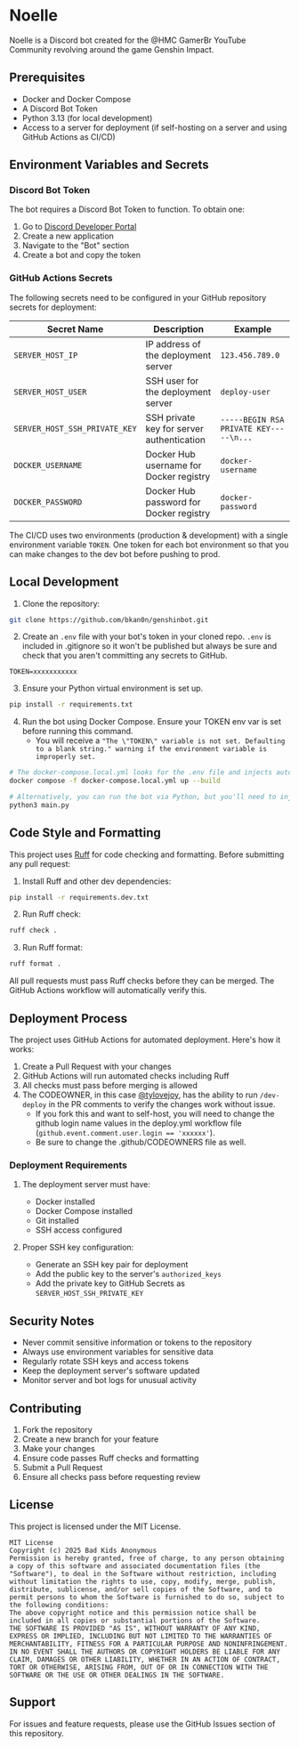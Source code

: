 # Noelle

Noelle is a Discord bot created for the @HMC GamerBr YouTube Community revolving around the game Genshin Impact.

## Prerequisites

- Docker and Docker Compose
- A Discord Bot Token
- Python 3.13 (for local development)
- Access to a server for deployment (if self-hosting on a server and using GitHub Actions as CI/CD)

## Environment Variables and Secrets

### Discord Bot Token
The bot requires a Discord Bot Token to function. To obtain one:
1. Go to [Discord Developer Portal](https://discord.com/developers/applications)
2. Create a new application
3. Navigate to the "Bot" section
4. Create a bot and copy the token

### GitHub Actions Secrets
The following secrets need to be configured in your GitHub repository secrets for deployment:

| Secret Name | Description | Example |
|------------|-------------|----------|
| `SERVER_HOST_IP` | IP address of the deployment server | `123.456.789.0` |
| `SERVER_HOST_USER` | SSH user for the deployment server | `deploy-user` |
| `SERVER_HOST_SSH_PRIVATE_KEY` | SSH private key for server authentication | `-----BEGIN RSA PRIVATE KEY-----\n...` |
| `DOCKER_USERNAME` | Docker Hub username for Docker registry | `docker-username` |
| `DOCKER_PASSWORD` | Docker Hub password for Docker registry | `docker-password` |

The CI/CD uses two environments (production & development) with a single environment variable `TOKEN`. One token for each bot environment so that you can make changes to the dev bot before pushing to prod.

## Local Development

1. Clone the repository:
```bash
git clone https://github.com/bkan0n/genshinbot.git
``` 

2. Create an `.env` file with your bot's token in your cloned repo. `.env` is included in .gitignore so it won't be published but always be sure and check that you aren't committing any secrets to GitHub.
```.env
TOKEN=xxxxxxxxxxx
```

3. Ensure your Python virtual environment is set up.
```bash
pip install -r requirements.txt
```

4. Run the bot using Docker Compose. Ensure your TOKEN env var is set before running this command. 
   - You will receive a `"The \"TOKEN\" variable is not set. Defaulting to a blank string." warning if the environment variable is improperly set.`
```bash
# The docker-compose.local.yml looks for the .env file and injects automatically.
docker compose -f docker-compose.local.yml up --build

# Alternatively, you can run the bot via Python, but you'll need to inject the environment variables from .env manually.
python3 main.py
```

## Code Style and Formatting

This project uses [Ruff](https://github.com/astral-sh/ruff) for code checking and formatting. Before submitting any pull request:

1. Install Ruff and other dev dependencies:
```bash
pip install -r requirements.dev.txt
``` 

2. Run Ruff check:
```bash
ruff check .
``` 

3. Run Ruff format:
```bash
ruff format .
``` 

All pull requests must pass Ruff checks before they can be merged. The GitHub Actions workflow will automatically verify this.

## Deployment Process

The project uses GitHub Actions for automated deployment. Here's how it works:

1. Create a Pull Request with your changes
2. GitHub Actions will run automated checks including Ruff
3. All checks must pass before merging is allowed
4. The CODEOWNER, in this case [@tylovejoy](https://www.github.com/tylovejoy), has the ability to run `/dev-deploy` in the PR comments to verify the changes work without issue. 
   - If you fork this and want to self-host, you will need to change the github login name values in the deploy.yml workflow file (`github.event.comment.user.login == 'xxxxxx'`).
   - Be sure to change the .github/CODEOWNERS file as well.
### Deployment Requirements

1. The deployment server must have:
   - Docker installed
   - Docker Compose installed
   - Git installed
   - SSH access configured

2. Proper SSH key configuration:
   - Generate an SSH key pair for deployment
   - Add the public key to the server's `authorized_keys`
   - Add the private key to GitHub Secrets as `SERVER_HOST_SSH_PRIVATE_KEY`

## Security Notes

- Never commit sensitive information or tokens to the repository
- Always use environment variables for sensitive data
- Regularly rotate SSH keys and access tokens
- Keep the deployment server's software updated
- Monitor server and bot logs for unusual activity

## Contributing

1. Fork the repository
2. Create a new branch for your feature
3. Make your changes
4. Ensure code passes Ruff checks and formatting
5. Submit a Pull Request
6. Ensure all checks pass before requesting review

## License

This project is licensed under the MIT License.
```
MIT License
Copyright (c) 2025 Bad Kids Anonymous
Permission is hereby granted, free of charge, to any person obtaining a copy of this software and associated documentation files (the "Software"), to deal in the Software without restriction, including without limitation the rights to use, copy, modify, merge, publish, distribute, sublicense, and/or sell copies of the Software, and to permit persons to whom the Software is furnished to do so, subject to the following conditions:
The above copyright notice and this permission notice shall be included in all copies or substantial portions of the Software.
THE SOFTWARE IS PROVIDED "AS IS", WITHOUT WARRANTY OF ANY KIND, EXPRESS OR IMPLIED, INCLUDING BUT NOT LIMITED TO THE WARRANTIES OF MERCHANTABILITY, FITNESS FOR A PARTICULAR PURPOSE AND NONINFRINGEMENT. IN NO EVENT SHALL THE AUTHORS OR COPYRIGHT HOLDERS BE LIABLE FOR ANY CLAIM, DAMAGES OR OTHER LIABILITY, WHETHER IN AN ACTION OF CONTRACT, TORT OR OTHERWISE, ARISING FROM, OUT OF OR IN CONNECTION WITH THE SOFTWARE OR THE USE OR OTHER DEALINGS IN THE SOFTWARE.
``` 

## Support

For issues and feature requests, please use the GitHub Issues section of this repository.

